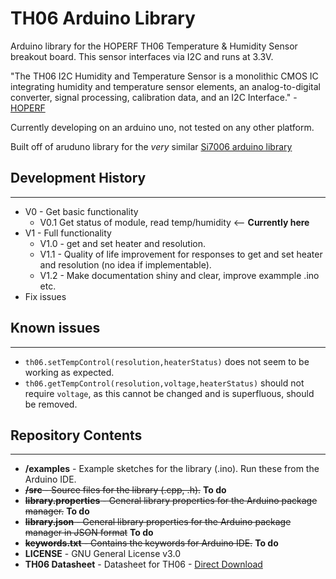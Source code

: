 TH06 Arduino Library
=======
Arduino library for the HOPERF TH06 Temperature & Humidity Sensor breakout board. This sensor interfaces via I2C and runs at 3.3V.

"The TH06 I2C Humidity and Temperature Sensor is a monolithic CMOS IC integrating humidity and temperature sensor elements, an analog-to-digital converter, signal processing, calibration data, and an I2C Interface." - [HOPERF](https://www.hoperf.com/sensor/temperature_sensor/TH06.html "HOPERF page for TH06 sensor")

Currently developing on an arduino uno, not tested on any other platform.

Built off of aruduno library for the *very* similar [Si7006 arduino library](https://github.com/automote/Si7006 "Si7006 arduino library")

## Development History ##
- - - - - -
* V0 - Get basic functionality
  * V0.1 Get status of module, read temp/humidity <-- **Currently here**
* V1 - Full functionality
  * V1.0 - get and set heater and resolution.
  * V1.1 - Quality of life improvement for responses to get and set heater and resolution (no idea if implementable).
  * V1.2 - Make documentation shiny and clear, improve exammple .ino etc.
* Fix issues

## Known issues ##
- - - - - -
* `th06.setTempControl(resolution,heaterStatus)` does not seem to be working as expected.
* `th06.getTempControl(resolution,voltage,heaterStatus)` should not require `voltage`, as this cannot be changed and is superfluous, should be removed.

## Repository Contents ##
- - - - - - - -
* **/examples** - Example sketches for the library (.ino). Run these from the Arduino IDE. 
* ~~**/src** - Source files for the library (.cpp, .h).~~ **To do**
* ~~**library.properties** - General library properties for the Arduino package manager.~~ **To do**
* ~~**library.json** - General library properties for the Arduino package manager in JSON format~~ **To do**
* ~~**keywords.txt** - Contains the keywords for Arduino IDE.~~ **To do**
* **LICENSE** - GNU General License v3.0
* **TH06 Datasheet** - Datasheet for TH06 - [Direct Download](https://www.hoperf.com/data/upload/portal/20190307/TH06%20Datasheet.pdf "Direct link to datasheet")
